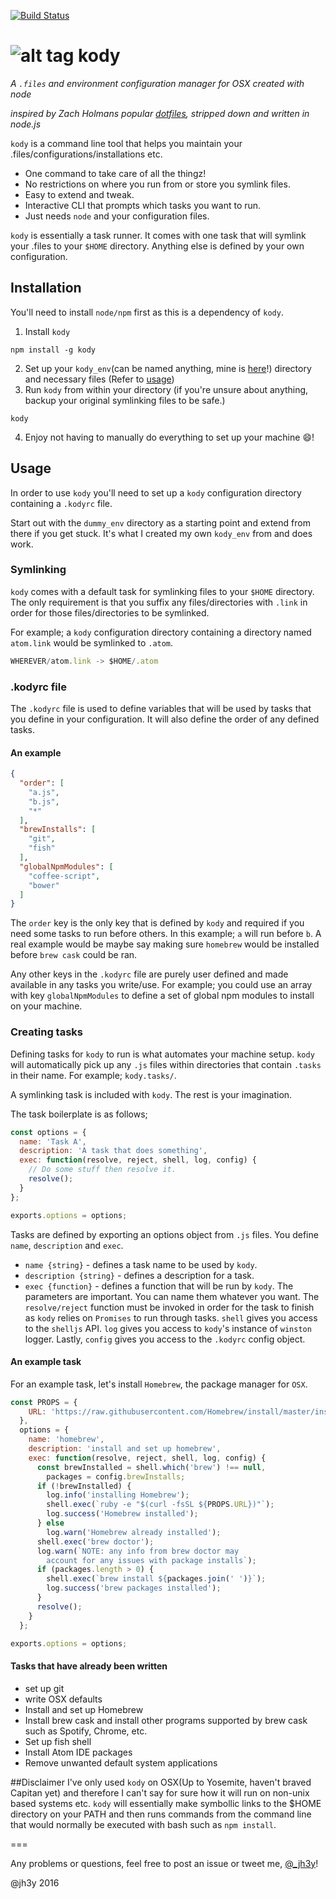 [![Build Status](https://travis-ci.org/jh3y/kody.svg)](http://travis-ci.org/jh3y/kody)

![alt tag](https://raw.github.com/jh3y/pics/master/kody/kody.png)
kody
===

_A `.files` and environment configuration manager for OSX created with node_

_inspired by Zach Holmans popular [dotfiles](https://github.com/holman/dotfiles), stripped down and written in node.js_

`kody` is a command line tool that helps you maintain your .files/configurations/installations etc.

* One command to take care of all the thingz!
* No restrictions on where you run from or store you symlink files.
* Easy to extend and tweak.
* Interactive CLI that prompts which tasks you want to run.
* Just needs `node` and your configuration files.


`kody` is essentially a task runner. It comes with one task that will symlink your .files to your `$HOME` directory. Anything else is defined by your own configuration.

## Installation
You'll need to install `node/npm` first as this is a dependency of `kody`.

1. Install `kody`
```shell
npm install -g kody
```
2. Set up your `kody_env`(can be named anything, mine is [here](https://github.com/jh3y/kody_env)!) directory and necessary files (Refer to [usage](#Usage))
3. Run `kody` from within your directory (if you're unsure about anything, backup your original symlinking files to be safe.)
```shell
kody
```
4. Enjoy not having to manually do everything to set up your machine :smile:!


## Usage
In order to use `kody` you'll need to set up a `kody` configuration directory containing a `.kodyrc` file.

Start out with the `dummy_env` directory as a starting point and extend from there if you get stuck. It's what I created my own `kody_env` from and does work.

### Symlinking
`kody` comes with a default task for symlinking files to your `$HOME` directory. The only requirement is that you suffix any files/directories with `.link` in order for those files/directories to be symlinked.

For example; a `kody` configuration directory containing a directory named `atom.link` would be symlinked to `.atom`.
```js
WHEREVER/atom.link -> $HOME/.atom
```

### .kodyrc file
The `.kodyrc` file is used to define variables that will be used by tasks that you define in your configuration. It will also define the order of any defined tasks.
#### An example
```json
{
  "order": [
    "a.js",
    "b.js",
    "*"
  ],
  "brewInstalls": [
    "git",
    "fish"
  ],
  "globalNpmModules": [
    "coffee-script",
    "bower"
  ]
}
```
The `order` key is the only key that is defined by `kody` and required if you need some tasks to run before others. In this example; `a` will run before `b`. A real example would be maybe say making sure `homebrew` would be installed before `brew cask` could be ran.

Any other keys in the `.kodyrc` file are purely user defined and made available in any tasks you write/use. For example; you could use an array with key `globalNpmModules` to define a set of global npm modules to install on your machine.

### Creating tasks
Defining tasks for `kody` to run is what automates your machine setup.
`kody` will automatically pick up any `.js` files within directories that contain `.tasks` in their name. For example; `kody.tasks/`.

A symlinking task is included with `kody`. The rest is your imagination.

The task boilerplate is as follows;

```js
const options = {
  name: 'Task A',
  description: 'A task that does something',
  exec: function(resolve, reject, shell, log, config) {
    // Do some stuff then resolve it.
    resolve();
  }
};

exports.options = options;
```
Tasks are defined by exporting an options object from `.js` files. You define `name`, `description` and `exec`.

* `name {string}` - defines a task name to be used by `kody`.
* `description {string}` - defines a description for a task.
* `exec {function}` - defines a function that will be run by `kody`. The parameters are important. You can name them whatever you want. The `resolve/reject` function must be invoked in order for the task to finish as `kody` relies on `Promises` to run through tasks. `shell` gives you access to the `shelljs` API. `log` gives you access to `kody`'s instance of `winston` logger. Lastly, `config` gives you access to the `.kodyrc` config object.

#### An example task
For an example task, let's install `Homebrew`, the package manager for `OSX`.

```js
const PROPS = {
    URL: 'https://raw.githubusercontent.com/Homebrew/install/master/install'
  },
  options = {
    name: 'homebrew',
    description: 'install and set up homebrew',
    exec: function(resolve, reject, shell, log, config) {
      const brewInstalled = shell.which('brew') !== null,
        packages = config.brewInstalls;
      if (!brewInstalled) {
        log.info('installing Homebrew');
        shell.exec(`ruby -e "$(curl -fsSL ${PROPS.URL})"`);
        log.success('Homebrew installed');
      } else
        log.warn('Homebrew already installed');
      shell.exec('brew doctor');
      log.warn(`NOTE: any info from brew doctor may
        account for any issues with package installs`);
      if (packages.length > 0) {
        shell.exec(`brew install ${packages.join(' ')}`);
        log.success('brew packages installed');
      }
      resolve();
    }
  };

exports.options = options;
```
#### Tasks that have already been written
* set up git
* write OSX defaults
* Install and set up Homebrew
* Install brew cask and install other programs supported by brew cask such as Spotify, Chrome, etc.
* Set up fish shell
* Install Atom IDE packages
* Remove unwanted default system applications



##Disclaimer
I've only used `kody` on OSX(Up to Yosemite, haven't braved Capitan yet) and therefore I can't say for sure how it will run on non-unix based systems etc. `kody` will essentially make symbollic links to the $HOME directory on your PATH and then runs commands from the command line that would normally be executed with bash such as `npm install`.

===

Any problems or questions, feel free to post an issue or tweet me, [@_jh3y](https://twitter.com/@_jh3y)!

@jh3y 2016
